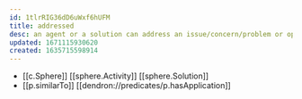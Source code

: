 ```yaml
---
id: 1tlrRIG36dD6uWxf6hUFM
title: addressed
desc: an agent or a solution can address an issue/concern/problem or opportunity
updated: 1671115930620
created: 1635715598914
---
```




- [[c.Sphere]] [[sphere.Activity]] [[sphere.Solution]]
- [[p.similarTo]] [[dendron://predicates/p.hasApplication]]
